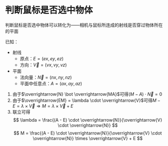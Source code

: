 # 判断鼠标是否选中物体

判断鼠标是否选中物体可以转化为——相机与鼠标所连成的射线是否穿过物体所在的平面

已知：

- 射线
  - 原点：${E} = (ex,ey,ez)$
  - 方向：$\overrightarrow{V} = (vx,vy,vz)$
- 平面
  - 法向量：$\overrightarrow{N} = (nx,ny,nz)$
  - 平面中任意点：${A} = (ax,ay,az)$

1. 由于$\overrightarrow{N} \bot \overrightarrow{MA}$可得$(M - A) \cdot \overrightarrow{N} = 0$
1. 由于$\overrightarrow{EM} = \lambda \cdot \overrightarrow{V}$可得$M - E = \lambda \times \overrightarrow{V} \Rightarrow M = \lambda \times \overrightarrow{V} + E$
1. 联立可得
   $$
   \lambda = \frac{(A - E) \cdot \overrightarrow{N}}{\overrightarrow{V} \cdot \overrightarrow{N}}
   $$
   $$
   M = \frac{(A - E) \cdot \overrightarrow{N}}{\overrightarrow{V} \cdot \overrightarrow{N}} \times \overrightarrow{V} + E
   $$
